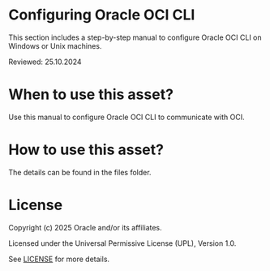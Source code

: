 # Configuring Oracle OCI CLI
 
This section includes a step-by-step manual to configure Oracle OCI CLI on Windows or Unix machines.
 
Reviewed: 25.10.2024
 
# When to use this asset?
 
Use this manual to configure Oracle OCI CLI to communicate with OCI.
 
# How to use this asset?
 
The details can be found in the files folder.
 
# License
 
Copyright (c) 2025 Oracle and/or its affiliates.
 
Licensed under the Universal Permissive License (UPL), Version 1.0.
 
See [LICENSE](https://github.com/oracle-devrel/technology-engineering/blob/main/LICENSE) for more details.



